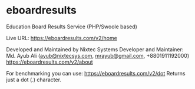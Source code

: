 # eboardresults
Education Board Results Service (PHP/Swoole based)

Live URL: https://eboardresults.com/v2/home

Developed and Maintained by Nixtec Systems
Developer and Maintainer: Md. Ayub Ali (ayub@nixtecsys.com, mrayub@gmail.com, +8801911192000)
https://eboardresults.com/v2/about

For benchmarking you can use:
https://eboardresults.com/v2/dot
Returns just a dot (.) character.
